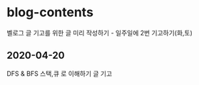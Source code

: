 # blog-contents
벨로그 글 기고를 위한 글 미리 작성하기 - 일주일에 2번 기고하기(화,토)

## 2020-04-20
DFS & BFS 스택,큐 로 이해하기 글 기고

